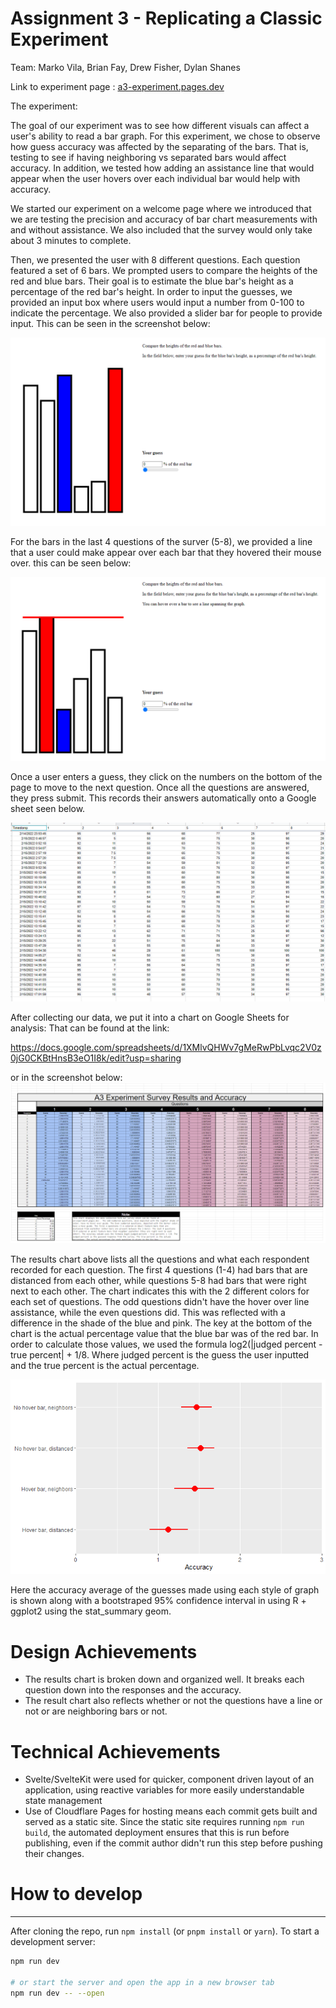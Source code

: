 Assignment 3 - Replicating a Classic Experiment  
===
Team:
Marko Vila, Brian Fay, Drew Fisher, Dylan Shanes

Link to experiment page : [a3-experiment.pages.dev](a3-experiment.pages.dev)

The experiment:

The goal of our experiment was to see how different visuals can affect a user's ability to read a bar graph.
For this experiment, we chose to observe how guess accuracy was affected by the separating of the bars. That is, testing to see
if having neighboring vs separated bars would affect accuracy. In addition, we tested how adding an assistance line that would appear
when the user hovers over each individual bar would help with accuracy.

We started our experiment on a welcome page where we introduced that we are testing the precision and accuracy
of bar chart measurements with and without assistance. We also included that the survey would only take about 3 minutes to complete.

Then, we presented the user with 8 different questions. Each question featured a set of 6 bars. We prompted users to compare
the heights of the red and blue bars. Their goal is to estimate the blue bar's height as a percentage of the red bar's height.
In order to input the guesses, we provided an input box where users would input a number from 0-100 to indicate the percentage.
We also provided a slider bar for people to provide input. This can be seen in the screenshot below: 

![img_1.png](BarGraph.png)

For the bars in the last 4 questions of the surver (5-8), we provided a line that a user could make appear over each bar that they hovered their mouse over.
this can be seen below:

![img_2.png](BarsWithLine.png)

Once a user enters a guess, they click on the numbers on the bottom of the page to move to the next question. Once all the 
questions are answered, they press submit. This records their answers automatically onto a Google sheet seen below.

![img.png](RawData.png)

After collecting our data, we put it into a chart on Google Sheets for analysis: That can be found at the link:

https://docs.google.com/spreadsheets/d/1XMlvQHWv7gMeRwPbLvqc2V0z0jG0CKBtHnsB3eO1I8k/edit?usp=sharing

or in the screenshot below:
![img_3.png](ResultsScreenshot.png)

The results chart above lists all the questions and what each respondent recorded for each question. The first 4 questions (1-4)
had bars that are distanced from each other, while questions 5-8 had bars that were right next to each other. The chart indicates this
with the 2 different colors for each set of questions. The odd questions didn't have the hover over line assistance, while the even questions did.
This was reflected with a difference in the shade of the blue and pink. The key at the bottom of the chart is the actual percentage value that the blue bar was 
of the red bar. In order to calculate those values, we used the formula log2(|judged percent - true percent| + 1/8. Where judged percent is
the guess the user inputted and the true percent is the actual percentage. 

![CI graph](R/000010.png)

Here the accuracy average of the guesses made using each style of graph is shown along with a bootstraped 95% confidence interval in using R + ggplot2 using the stat_summary geom. 

# Design Achievements
* The results chart is broken down and organized well. It breaks each question down into the responses and the accuracy.
* The result chart also reflects whether or not the questions have a line or not or are neighboring bars or not. 

# Technical Achievements
* Svelte/SvelteKit were used for quicker, component driven layout of an application, using reactive variables for more easily understandable state management
* Use of Cloudflare Pages for hosting means each commit gets built and served as a static site. Since the static site requires running `npm run build`, the automated deployment ensures that this is run before publishing, even if the commit author didn't run this step before pushing their changes.
# How to develop
---

After cloning the repo, run `npm install` (or `pnpm install` or `yarn`).
To start a development server:

```bash
npm run dev

# or start the server and open the app in a new browser tab
npm run dev -- --open
```
